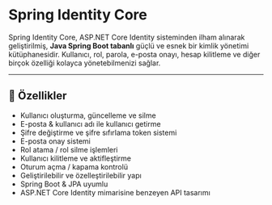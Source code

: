 # Spring Identity Core

Spring Identity Core, ASP.NET Core Identity sisteminden ilham alınarak geliştirilmiş, **Java Spring Boot tabanlı** güçlü ve esnek bir kimlik yönetimi kütüphanesidir. Kullanıcı, rol, parola, e-posta onayı, hesap kilitleme ve diğer birçok özelliği kolayca yönetebilmenizi sağlar.

---

## 🚀 Özellikler

- Kullanıcı oluşturma, güncelleme ve silme
- E-posta & kullanıcı adı ile kullanıcı getirme
- Şifre değiştirme ve şifre sıfırlama token sistemi
- E-posta onay sistemi
- Rol atama / rol silme işlemleri
- Kullanıcı kilitleme ve aktifleştirme
- Oturum açma / kapama kontrolü
- Geliştirilebilir ve özelleştirilebilir yapı
- Spring Boot & JPA uyumlu
- ASP.NET Core Identity mimarisine benzeyen API tasarımı


